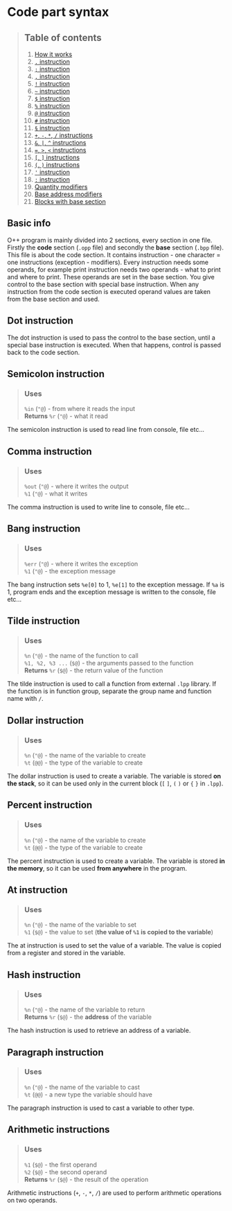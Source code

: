 # Code part syntax

> ## Table of contents
> 1. [How it works](#basic-info)
> 2. [`.` instruction](#dot-instruction)
> 3. [`;` instruction](#semicolon-instruction)
> 4. [`,` instruction](#comma-instruction)
> 5. [`!` instruction](#bang-instruction)
> 6. [`~` instruction](#tilde-instruction)
> 7. [`$` instruction](#dollar-instruction)
> 8. [`%` instruction](#percent-instruction)
> 9. [`@` instruction](#at-instruction)
> 10. [`#` instruction](#hash-instruction)
> 11. [`§` instruction](#paragraph-instruction)
> 12. [`+`, `-`, `*`, `/` instructions](#arithmetic-instructions)
> 13. [`&`, `|`, `^` instructions](#bitwise-instructions)
> 14. [`=`, `>`, `<` instructions](#comparison-instructions)
> 15. [`[`, `]` instructions](#loop-instructions)
> 16. [`(`, `)` instructions](#command-group-instructions)
> 17. [`'` instruction](#quote-instruction)
> 18. [`:` instruction](#colon-instruction)
> 19. [Quantity modifiers](#quantity-modifiers)
> 20. [Base address modifiers](#base-address-modifiers)
> 21. [Blocks with base section](#blocks-with-base-section)

## Basic info
O++ program is mainly divided into 2 sections, every section in one file. Firstly the **code** section (`.opp` file) and secondly the **base** section (`.bpp` file). This file is about the code section. It contains instruction - one character = one instructions (exception - modifiers). Every instruction needs some operands, for example print instruction needs two operands - what to print and where to print. These operands are set in the base section. You give control to the base section with special base instruction. When any instruction from the code section is executed operand values are taken from the base section and used.

## Dot instruction
The dot instruction is used to pass the control to the base section, until a special base instruction is executed. When that happens, control is passed back to the code section.

## Semicolon instruction
> ### Uses
> `%in` (`"@`) - from where it reads the input <br>
> **Returns** `%r` (`"@`) - what it read <br>

The semicolon instruction is used to read line from console, file etc...

## Comma instruction
> ### Uses
> `%out` (`"@`) - where it writes the output <br>
> `%1` (`"@`) - what it writes <br>

The comma instruction is used to write line to console, file etc...

## Bang instruction
> ### Uses
> `%err` (`"@`) - where it writes the exception <br>
> `%1` (`"@`) - the exception message <br>

The bang instruction sets `%e[0]` to 1, `%e[1]` to the exception message. If `%a` is 1, program ends and the exception message is written to the console, file etc...

## Tilde instruction
> ### Uses
> `%n` (`"@`) - the name of the function to call <br>
> `%1, %2, %3 ...` (`$@`) - the arguments passed to the function <br>
> **Returns** `%r` (`$@`) - the return value of the function <br>

The tilde instruction is used to call a function from external `.lpp` library. If the function is in function group, separate the group name and function name with `/`.

## Dollar instruction
> ### Uses
> `%n` (`"@`) - the name of the variable to create <br>
> `%t` (`@@`) - the type of the variable to create <br>

The dollar instruction is used to create a variable. The variable is stored **on the stack**, so it can be used only in the current block (`[` `]`, `(` `)` or `{` `}` in `.lpp`).

## Percent instruction
> ### Uses
> `%n` (`"@`) - the name of the variable to create <br>
> `%t` (`@@`) - the type of the variable to create <br>

The percent instruction is used to create a variable. The variable is stored **in the memory**, so it can be used **from anywhere** in the program.

## At instruction
> ### Uses
> `%n` (`"@`) - the name of the variable to set <br>
> `%1` (`$@`) - the value to set (**the value of `%1` is copied to the variable**) <br>

The at instruction is used to set the value of a variable. The value is copied from a register and stored in the variable.

## Hash instruction
> ### Uses
> `%n` (`"@`) - the name of the variable to return <br>
> **Returns** `%r` (`$@`) - the **address** of the variable <br>

The hash instruction is used to retrieve an address of a variable.

## Paragraph instruction
> ### Uses
> `%n` (`"@`) - the name of the variable to cast <br>
> `%t` (`@@`) - a new type the variable should have <br>

The paragraph instruction is used to cast a variable to other type.

## Arithmetic instructions
> ### Uses
> `%1` (`$@`) - the first operand <br>
> `%2` (`$@`) - the second operand <br>
> **Returns** `%r` (`$@`) - the result of the operation <br>

Arithmetic instructions (`+`, `-`, `*`, `/`) are used to perform arithmetic operations on two operands.
<!-- TODO add possible cases -->
